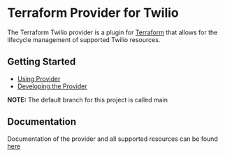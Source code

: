 # Terraform Provider for Twilio

The Terraform Twilio provider is a plugin for [Terraform](https://www.terraform.io/) that allows for the lifecycle management of supported Twilio resources.

## Getting Started

- [Using Provider](./docs/provider.md)
- [Developing the Provider](./docs/development.md)

**NOTE:** The default branch for this project is called main

## Documentation

Documentation of the provider and all supported resources can be found [here](./docs)
